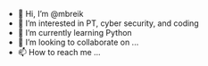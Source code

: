 - 👋 Hi, I’m @mbreik
- 👀 I’m interested in PT, cyber security, and coding
- 🌱 I’m currently learning Python
- 💞️ I’m looking to collaborate on ...
- 📫 How to reach me ...

<!---
mbreik/mbreik is a ✨ special ✨ repository because its `README.md` (this file) appears on your GitHub profile.
You can click the Preview link to take a look at your changes.
--->
